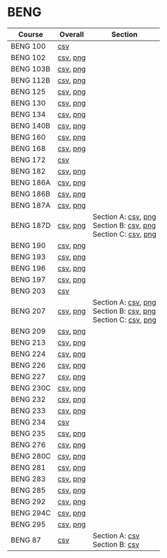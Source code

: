 # BENG

| Course | Overall | Section |
| ------ | ------- | ------- |
| BENG 100 | [csv](https://github.com/UCSD-Historical-Enrollment-Data/2025Spring/blob/main/overall/BENG%20100.csv) |  |
| BENG 102 | [csv](https://github.com/UCSD-Historical-Enrollment-Data/2025Spring/blob/main/overall/BENG%20102.csv), [png](https://raw.githubusercontent.com/UCSD-Historical-Enrollment-Data/2025Spring/main/plot_overall/BENG%20102.png) |  |
| BENG 103B | [csv](https://github.com/UCSD-Historical-Enrollment-Data/2025Spring/blob/main/overall/BENG%20103B.csv), [png](https://raw.githubusercontent.com/UCSD-Historical-Enrollment-Data/2025Spring/main/plot_overall/BENG%20103B.png) |  |
| BENG 112B | [csv](https://github.com/UCSD-Historical-Enrollment-Data/2025Spring/blob/main/overall/BENG%20112B.csv), [png](https://raw.githubusercontent.com/UCSD-Historical-Enrollment-Data/2025Spring/main/plot_overall/BENG%20112B.png) |  |
| BENG 125 | [csv](https://github.com/UCSD-Historical-Enrollment-Data/2025Spring/blob/main/overall/BENG%20125.csv), [png](https://raw.githubusercontent.com/UCSD-Historical-Enrollment-Data/2025Spring/main/plot_overall/BENG%20125.png) |  |
| BENG 130 | [csv](https://github.com/UCSD-Historical-Enrollment-Data/2025Spring/blob/main/overall/BENG%20130.csv), [png](https://raw.githubusercontent.com/UCSD-Historical-Enrollment-Data/2025Spring/main/plot_overall/BENG%20130.png) |  |
| BENG 134 | [csv](https://github.com/UCSD-Historical-Enrollment-Data/2025Spring/blob/main/overall/BENG%20134.csv), [png](https://raw.githubusercontent.com/UCSD-Historical-Enrollment-Data/2025Spring/main/plot_overall/BENG%20134.png) |  |
| BENG 140B | [csv](https://github.com/UCSD-Historical-Enrollment-Data/2025Spring/blob/main/overall/BENG%20140B.csv), [png](https://raw.githubusercontent.com/UCSD-Historical-Enrollment-Data/2025Spring/main/plot_overall/BENG%20140B.png) |  |
| BENG 160 | [csv](https://github.com/UCSD-Historical-Enrollment-Data/2025Spring/blob/main/overall/BENG%20160.csv), [png](https://raw.githubusercontent.com/UCSD-Historical-Enrollment-Data/2025Spring/main/plot_overall/BENG%20160.png) |  |
| BENG 168 | [csv](https://github.com/UCSD-Historical-Enrollment-Data/2025Spring/blob/main/overall/BENG%20168.csv), [png](https://raw.githubusercontent.com/UCSD-Historical-Enrollment-Data/2025Spring/main/plot_overall/BENG%20168.png) |  |
| BENG 172 | [csv](https://github.com/UCSD-Historical-Enrollment-Data/2025Spring/blob/main/overall/BENG%20172.csv) |  |
| BENG 182 | [csv](https://github.com/UCSD-Historical-Enrollment-Data/2025Spring/blob/main/overall/BENG%20182.csv), [png](https://raw.githubusercontent.com/UCSD-Historical-Enrollment-Data/2025Spring/main/plot_overall/BENG%20182.png) |  |
| BENG 186A | [csv](https://github.com/UCSD-Historical-Enrollment-Data/2025Spring/blob/main/overall/BENG%20186A.csv), [png](https://raw.githubusercontent.com/UCSD-Historical-Enrollment-Data/2025Spring/main/plot_overall/BENG%20186A.png) |  |
| BENG 186B | [csv](https://github.com/UCSD-Historical-Enrollment-Data/2025Spring/blob/main/overall/BENG%20186B.csv), [png](https://raw.githubusercontent.com/UCSD-Historical-Enrollment-Data/2025Spring/main/plot_overall/BENG%20186B.png) |  |
| BENG 187A | [csv](https://github.com/UCSD-Historical-Enrollment-Data/2025Spring/blob/main/overall/BENG%20187A.csv), [png](https://raw.githubusercontent.com/UCSD-Historical-Enrollment-Data/2025Spring/main/plot_overall/BENG%20187A.png) |  |
| BENG 187D | [csv](https://github.com/UCSD-Historical-Enrollment-Data/2025Spring/blob/main/overall/BENG%20187D.csv), [png](https://raw.githubusercontent.com/UCSD-Historical-Enrollment-Data/2025Spring/main/plot_overall/BENG%20187D.png) | Section A: [csv](https://github.com/UCSD-Historical-Enrollment-Data/2025Spring/blob/main/section/BENG%20187D_A.csv), [png](https://raw.githubusercontent.com/UCSD-Historical-Enrollment-Data/2025Spring/main/plot_section/BENG%20187D_A.png)<br>Section B: [csv](https://github.com/UCSD-Historical-Enrollment-Data/2025Spring/blob/main/section/BENG%20187D_B.csv), [png](https://raw.githubusercontent.com/UCSD-Historical-Enrollment-Data/2025Spring/main/plot_section/BENG%20187D_B.png)<br>Section C: [csv](https://github.com/UCSD-Historical-Enrollment-Data/2025Spring/blob/main/section/BENG%20187D_C.csv), [png](https://raw.githubusercontent.com/UCSD-Historical-Enrollment-Data/2025Spring/main/plot_section/BENG%20187D_C.png) |
| BENG 190 | [csv](https://github.com/UCSD-Historical-Enrollment-Data/2025Spring/blob/main/overall/BENG%20190.csv), [png](https://raw.githubusercontent.com/UCSD-Historical-Enrollment-Data/2025Spring/main/plot_overall/BENG%20190.png) |  |
| BENG 193 | [csv](https://github.com/UCSD-Historical-Enrollment-Data/2025Spring/blob/main/overall/BENG%20193.csv), [png](https://raw.githubusercontent.com/UCSD-Historical-Enrollment-Data/2025Spring/main/plot_overall/BENG%20193.png) |  |
| BENG 196 | [csv](https://github.com/UCSD-Historical-Enrollment-Data/2025Spring/blob/main/overall/BENG%20196.csv), [png](https://raw.githubusercontent.com/UCSD-Historical-Enrollment-Data/2025Spring/main/plot_overall/BENG%20196.png) |  |
| BENG 197 | [csv](https://github.com/UCSD-Historical-Enrollment-Data/2025Spring/blob/main/overall/BENG%20197.csv), [png](https://raw.githubusercontent.com/UCSD-Historical-Enrollment-Data/2025Spring/main/plot_overall/BENG%20197.png) |  |
| BENG 203 | [csv](https://github.com/UCSD-Historical-Enrollment-Data/2025Spring/blob/main/overall/BENG%20203.csv) |  |
| BENG 207 | [csv](https://github.com/UCSD-Historical-Enrollment-Data/2025Spring/blob/main/overall/BENG%20207.csv), [png](https://raw.githubusercontent.com/UCSD-Historical-Enrollment-Data/2025Spring/main/plot_overall/BENG%20207.png) | Section A: [csv](https://github.com/UCSD-Historical-Enrollment-Data/2025Spring/blob/main/section/BENG%20207_A.csv), [png](https://raw.githubusercontent.com/UCSD-Historical-Enrollment-Data/2025Spring/main/plot_section/BENG%20207_A.png)<br>Section B: [csv](https://github.com/UCSD-Historical-Enrollment-Data/2025Spring/blob/main/section/BENG%20207_B.csv), [png](https://raw.githubusercontent.com/UCSD-Historical-Enrollment-Data/2025Spring/main/plot_section/BENG%20207_B.png)<br>Section C: [csv](https://github.com/UCSD-Historical-Enrollment-Data/2025Spring/blob/main/section/BENG%20207_C.csv), [png](https://raw.githubusercontent.com/UCSD-Historical-Enrollment-Data/2025Spring/main/plot_section/BENG%20207_C.png) |
| BENG 209 | [csv](https://github.com/UCSD-Historical-Enrollment-Data/2025Spring/blob/main/overall/BENG%20209.csv), [png](https://raw.githubusercontent.com/UCSD-Historical-Enrollment-Data/2025Spring/main/plot_overall/BENG%20209.png) |  |
| BENG 213 | [csv](https://github.com/UCSD-Historical-Enrollment-Data/2025Spring/blob/main/overall/BENG%20213.csv), [png](https://raw.githubusercontent.com/UCSD-Historical-Enrollment-Data/2025Spring/main/plot_overall/BENG%20213.png) |  |
| BENG 224 | [csv](https://github.com/UCSD-Historical-Enrollment-Data/2025Spring/blob/main/overall/BENG%20224.csv), [png](https://raw.githubusercontent.com/UCSD-Historical-Enrollment-Data/2025Spring/main/plot_overall/BENG%20224.png) |  |
| BENG 226 | [csv](https://github.com/UCSD-Historical-Enrollment-Data/2025Spring/blob/main/overall/BENG%20226.csv), [png](https://raw.githubusercontent.com/UCSD-Historical-Enrollment-Data/2025Spring/main/plot_overall/BENG%20226.png) |  |
| BENG 227 | [csv](https://github.com/UCSD-Historical-Enrollment-Data/2025Spring/blob/main/overall/BENG%20227.csv), [png](https://raw.githubusercontent.com/UCSD-Historical-Enrollment-Data/2025Spring/main/plot_overall/BENG%20227.png) |  |
| BENG 230C | [csv](https://github.com/UCSD-Historical-Enrollment-Data/2025Spring/blob/main/overall/BENG%20230C.csv), [png](https://raw.githubusercontent.com/UCSD-Historical-Enrollment-Data/2025Spring/main/plot_overall/BENG%20230C.png) |  |
| BENG 232 | [csv](https://github.com/UCSD-Historical-Enrollment-Data/2025Spring/blob/main/overall/BENG%20232.csv), [png](https://raw.githubusercontent.com/UCSD-Historical-Enrollment-Data/2025Spring/main/plot_overall/BENG%20232.png) |  |
| BENG 233 | [csv](https://github.com/UCSD-Historical-Enrollment-Data/2025Spring/blob/main/overall/BENG%20233.csv), [png](https://raw.githubusercontent.com/UCSD-Historical-Enrollment-Data/2025Spring/main/plot_overall/BENG%20233.png) |  |
| BENG 234 | [csv](https://github.com/UCSD-Historical-Enrollment-Data/2025Spring/blob/main/overall/BENG%20234.csv) |  |
| BENG 235 | [csv](https://github.com/UCSD-Historical-Enrollment-Data/2025Spring/blob/main/overall/BENG%20235.csv), [png](https://raw.githubusercontent.com/UCSD-Historical-Enrollment-Data/2025Spring/main/plot_overall/BENG%20235.png) |  |
| BENG 276 | [csv](https://github.com/UCSD-Historical-Enrollment-Data/2025Spring/blob/main/overall/BENG%20276.csv), [png](https://raw.githubusercontent.com/UCSD-Historical-Enrollment-Data/2025Spring/main/plot_overall/BENG%20276.png) |  |
| BENG 280C | [csv](https://github.com/UCSD-Historical-Enrollment-Data/2025Spring/blob/main/overall/BENG%20280C.csv), [png](https://raw.githubusercontent.com/UCSD-Historical-Enrollment-Data/2025Spring/main/plot_overall/BENG%20280C.png) |  |
| BENG 281 | [csv](https://github.com/UCSD-Historical-Enrollment-Data/2025Spring/blob/main/overall/BENG%20281.csv), [png](https://raw.githubusercontent.com/UCSD-Historical-Enrollment-Data/2025Spring/main/plot_overall/BENG%20281.png) |  |
| BENG 283 | [csv](https://github.com/UCSD-Historical-Enrollment-Data/2025Spring/blob/main/overall/BENG%20283.csv), [png](https://raw.githubusercontent.com/UCSD-Historical-Enrollment-Data/2025Spring/main/plot_overall/BENG%20283.png) |  |
| BENG 285 | [csv](https://github.com/UCSD-Historical-Enrollment-Data/2025Spring/blob/main/overall/BENG%20285.csv), [png](https://raw.githubusercontent.com/UCSD-Historical-Enrollment-Data/2025Spring/main/plot_overall/BENG%20285.png) |  |
| BENG 292 | [csv](https://github.com/UCSD-Historical-Enrollment-Data/2025Spring/blob/main/overall/BENG%20292.csv), [png](https://raw.githubusercontent.com/UCSD-Historical-Enrollment-Data/2025Spring/main/plot_overall/BENG%20292.png) |  |
| BENG 294C | [csv](https://github.com/UCSD-Historical-Enrollment-Data/2025Spring/blob/main/overall/BENG%20294C.csv), [png](https://raw.githubusercontent.com/UCSD-Historical-Enrollment-Data/2025Spring/main/plot_overall/BENG%20294C.png) |  |
| BENG 295 | [csv](https://github.com/UCSD-Historical-Enrollment-Data/2025Spring/blob/main/overall/BENG%20295.csv), [png](https://raw.githubusercontent.com/UCSD-Historical-Enrollment-Data/2025Spring/main/plot_overall/BENG%20295.png) |  |
| BENG 87 | [csv](https://github.com/UCSD-Historical-Enrollment-Data/2025Spring/blob/main/overall/BENG%2087.csv) | Section A: [csv](https://github.com/UCSD-Historical-Enrollment-Data/2025Spring/blob/main/section/BENG%2087_A.csv)<br>Section B: [csv](https://github.com/UCSD-Historical-Enrollment-Data/2025Spring/blob/main/section/BENG%2087_B.csv) |
